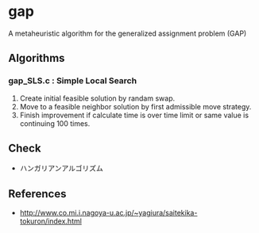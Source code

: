 # gap
A metaheuristic algorithm for the generalized assignment problem (GAP)


## Algorithms

### gap_SLS.c : Simple Local Search
1. Create initial feasible solution by randam swap.
2. Move to a feasible neighbor solution by first admissible move strategy.
3. Finish improvement if calculate time is over time limit or same value is continuing 100 times.


## Check
- ハンガリアンアルゴリズム

## References
- http://www.co.mi.i.nagoya-u.ac.jp/~yagiura/saitekika-tokuron/index.html

